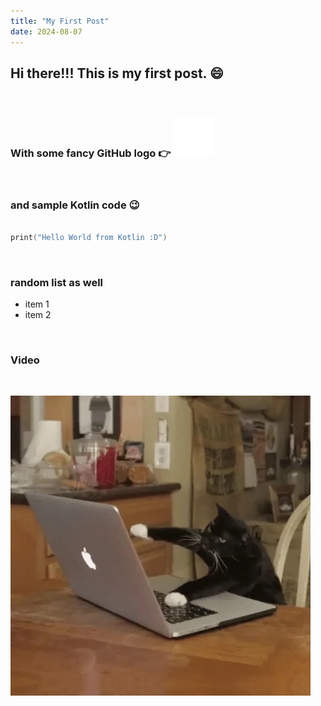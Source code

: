 ```yaml
---
title: "My First Post"
date: 2024-08-07
---
```


## Hi there!!! This is my first post. 😄

<br/>

### With some fancy GitHub logo 👉 ![GitHub](/pages/posts/first-post/github-logo.svg "GitHub")

<br/>

### and sample Kotlin code 😉

```kotlin

print("Hello World from Kotlin :D")

```

<br/>

### random list as well

* item 1
* item 2

<br/>

### Video

<br/>

![Catto](/pages/posts/first-post/catto.webp "Catto")

